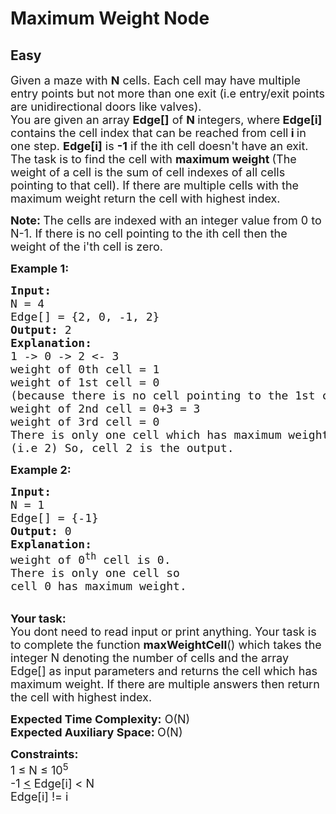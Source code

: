 # Maximum Weight Node
## Easy
<div class="problems_problem_content__Xm_eO"><p><span style="font-size:18px">Given a maze with&nbsp;<strong>N</strong> cells. Each cell may have multiple entry points but not more than one exit (i.e entry/exit points are unidirectional doors like valves).<br>
You are given an array <strong>Edge[]</strong> of <strong>N </strong>integers,&nbsp;where<strong> Edge[i] </strong>contains the cell index that can be reached from cell<strong>&nbsp;i </strong>in one step. <strong>Edge[i]</strong> is <strong>-1</strong> if the ith cell doesn't have an exit.&nbsp;<br>
The task is to find the cell with&nbsp;<strong>maximum weight </strong>(The weight of a cell is the sum of&nbsp;cell indexes of all cells pointing to that cell). If there are multiple cells with the maximum weight return the cell with&nbsp;highest index.</span></p>

<p><span style="font-size:18px"><strong>Note:&nbsp;</strong>The cells are indexed with an integer value from 0 to N-1.&nbsp;If there is no cell pointing to the ith cell then the weight of the i'th cell is zero.</span></p>

<p><span style="font-size:18px"><strong><strong>Example 1:</strong></strong></span></p>

<pre style="position: relative;"><span style="font-size:18px"><strong><strong>Input:</strong>
</strong>N = 4
Edge[] = {2, 0, -1, 2}<strong>
<strong>Output:</strong> </strong>2<strong>
<strong>Explanation</strong>: 
</strong>1 -&gt; 0 -&gt; 2 &lt;- 3
weight of 0th cell = 1
weight of 1st cell = 0 
(because there is no cell pointing to the 1st cell)
weight of 2nd cell = 0+3 = 3
weight of 3rd cell = 0
There is only one cell which has maximum weight
(i.e 2) So, cell 2 is the output.
</span><div class="open_grepper_editor" title="Edit &amp; Save To Grepper"></div></pre>

<p><span style="font-size:18px"><strong><strong>Example 2:</strong></strong></span></p>

<pre style="position: relative;"><span style="font-size:18px"><strong><strong>Input:</strong>
</strong>N = 1
Edge[] = {-1}<strong>
<strong>Output:</strong> </strong>0<strong>
<strong>Explanation</strong>:
</strong>weight of 0<sup>th</sup> cell is 0.
There is only one cell so 
cell 0 has maximum weight.
</span><div class="open_grepper_editor" title="Edit &amp; Save To Grepper"></div></pre>

<p><br>
<span style="font-size:18px"><strong><strong>Your task:</strong></strong><br>
You dont need to read input or print anything. Your task is to complete the function&nbsp;<strong>maxWeightCell</strong>()&nbsp;which takes the integer N&nbsp;denoting the number of cells&nbsp;and the array Edge[]&nbsp;as input parameters and returns the cell which has maximum weight. If there are multiple answers then return the cell with highest index.</span></p>

<p><span style="font-size:18px"><strong><strong>Expected Time Complexity:</strong></strong>&nbsp;O(N)<br>
<strong><strong>Expected Auxiliary Space:&nbsp;</strong></strong>O(N)</span></p>

<p><span style="font-size:18px"><strong><strong>Constraints:</strong></strong><br>
1 ≤ N&nbsp;≤ 10<sup>5</sup><br>
-1 <u>&lt;</u> Edge[i] &lt; N<br>
Edge[i] != i</span></p>
</div>